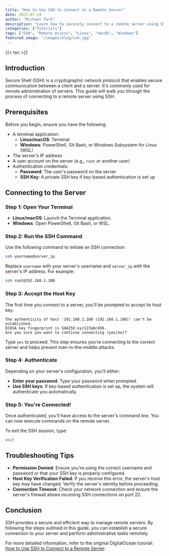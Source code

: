 ```yaml
---
title: "How to Use SSH to Connect to a Remote Server"
date: 2023-07-24
author: "Michael Park"
description: "Learn how to securely connect to a remote server using SSH, including step-by-step instructions for Linux, macOS, and Windows."
categories: ["Tutorials"]
tags: ["SSH", "Remote Access", "Linux", "macOS", "Windows"]
featured_image: "/images/blog/ssh.jpg"
---
```


{{< toc >}}

## Introduction

Secure Shell (SSH) is a cryptographic network protocol that enables secure communication between a client and a server. It's commonly used for remote administration of servers. This guide will walk you through the process of connecting to a remote server using SSH.

## Prerequisites

Before you begin, ensure you have the following:

- A terminal application:
  - **Linux/macOS**: Terminal
  - **Windows**: PowerShell, Git Bash, or Windows Subsystem for Linux (WSL)
- The server's IP address
- A user account on the server (e.g., `root` or another user)
- Authentication credentials:
  - **Password**: The user's password on the server
  - **SSH Key**: A private SSH key if key-based authentication is set up

## Connecting to the Server

### Step 1: Open Your Terminal

- **Linux/macOS**: Launch the Terminal application.
- **Windows**: Open PowerShell, Git Bash, or WSL.

### Step 2: Run the SSH Command

Use the following command to initiate an SSH connection:

```bash
ssh username@server_ip
```

Replace `username` with your server's username and `server_ip` with the server's IP address. For example:

```bash
ssh root@192.168.1.100
```

### Step 3: Accept the Host Key

The first time you connect to a server, you'll be prompted to accept its host key:

```
The authenticity of host '192.168.1.100 (192.168.1.100)' can't be established.
ECDSA key fingerprint is SHA256:xyz123abc456.
Are you sure you want to continue connecting (yes/no)?
```

Type `yes` to proceed. This step ensures you're connecting to the correct server and helps prevent man-in-the-middle attacks.

### Step 4: Authenticate

Depending on your server's configuration, you'll either:

- **Enter your password**: Type your password when prompted.
- **Use SSH keys**: If key-based authentication is set up, the system will authenticate you automatically.

### Step 5: You're Connected!

Once authenticated, you'll have access to the server's command line. You can now execute commands on the remote server.

To exit the SSH session, type:

```bash
exit
```

## Troubleshooting Tips

- **Permission Denied**: Ensure you're using the correct username and password or that your SSH key is properly configured.
- **Host Key Verification Failed**: If you receive this error, the server's host key may have changed. Verify the server's identity before proceeding.
- **Connection Timeout**: Check your network connection and ensure the server's firewall allows incoming SSH connections on port 22.

## Conclusion

SSH provides a secure and efficient way to manage remote servers. By following the steps outlined in this guide, you can establish a secure connection to your server and perform administrative tasks remotely.

For more detailed information, refer to the original DigitalOcean tutorial: [How to Use SSH to Connect to a Remote Server](https://www.digitalocean.com/community/tutorials/how-to-use-ssh-to-connect-to-a-remote-server).
